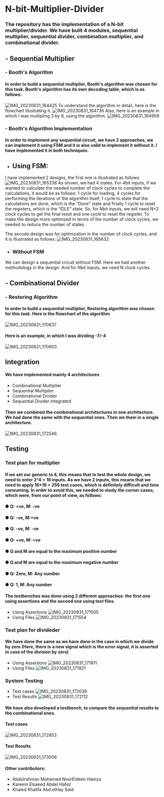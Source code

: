 # N-bit-Multiplier-Divider
### The repository has the implementation of a N-bit multiplier/divider. We have built 4 modules, sequential multiplier, sequential divider, combination multiplier, and combinational divider.

## - Sequential Multiplier
### - Booth's Algorithm
#### In order to build a sequential multiplier, Booth's algorithm was chosen for this task. Booth's algorithm has its own decoding table, which is as follows:
![IMG_20230831_164425](https://github.com/NouraMedhat28/N-bit-Multiplier-Divider/assets/96621514/9ed15314-54f2-459d-b6fa-73aff0b13ca1)
To understand the algorithm in detail, here is the flowchart illustrating it.
![IMG_20230831_164736](https://github.com/NouraMedhat28/N-bit-Multiplier-Divider/assets/96621514/2a928326-ae8a-4c07-a594-da624ac0b0b6)
Also, here is an example in which I was multipling 3 by 6, using the algorithm.
![IMG_20230831_164959](https://github.com/NouraMedhat28/N-bit-Multiplier-Divider/assets/96621514/0d09b5d2-e6ad-44e8-8e86-f0eba5b0eebc)
### - Booth's Algorithm Implementation
#### In order to implement any sequential circuit, we have 2 approaches, we can implement it using FSM and it is also valid to implement it without it. I have implemented it in both techniques.
- ## Using FSM:
I have implemented 2 designs, the first one is illustrated as follows
![IMG_20230831_165336](https://github.com/NouraMedhat28/N-bit-Multiplier-Divider/assets/96621514/f7121d62-9e0a-4db9-8345-2390a091e274)
As  shown,  we  had  4 states.  For  4bit inputs,  if  we  wanted  to  calculate  the  needed number of clock  cycles  to  complete  the calculations,  it  would  be as follows: 1  cycle  for  loading,  4  cycles  for  performing  the  iterations  of  the  algorithm  itself,  1 cycle  to  state  that  the  calculations  are  done,  which  is  the  “Done”  state  and  finally 1  cycle  to  reset  the  registers,  which  is  the  “IDLE”  state. So,  for  Nbit  inputs,  we will  need  N+2  clock  cycles  to  get  the  final  reset  and  one  cycle  to  reset  the  register. To  make  the  design  more  optimized  in  terms  of  the  number  of clock  cycles,  we needed  to  reduce the number of states.

The secode design was for optimization in the number of clock cycles, and it is illustrated as follows: 
![IMG_20230831_165632](https://github.com/NouraMedhat28/N-bit-Multiplier-Divider/assets/96621514/d3912ef7-48e7-4841-bd8e-1365d41022a9)
- ### Without FSM
We  can  design  a  sequential  circuit  without  FSM.  Here  we  had  another methodology  in  the  design.  And  for  Nbit  inputs,  we  need  N  clock  cycles.

## - Combinational Divider
### - Restoring Algorithm
#### In order to build a sequential multiplier, Restoring algorithm was chosen for this task. Here is the flowchart of the algorithm
![IMG_20230831_170837](https://github.com/NouraMedhat28/N-bit-Multiplier-Divider/assets/96621514/caf93241-0544-4407-a95a-9452e4b54b41)
#### Here is an example, in which I was dividing -7/-4 
![IMG_20230831_170903](https://github.com/NouraMedhat28/N-bit-Multiplier-Divider/assets/96621514/77a86f6b-e0b1-40ad-ab38-87dc0727723b)

## Integration
#### We have implemented  mainly  4 architectures
- Combinational  Multiplier
- Sequential Multiplier
-  Combinational  Divider
-  Sequential  Divider integrated
#### Then  we combined  the combinational  architectures  in  one architecture.  We had  done  the same with  the sequential  ones. Then  we them in  a  single architecture.
![IMG_20230831_172546](https://github.com/NouraMedhat28/N-bit-Multiplier-Divider/assets/96621514/3b72ecbb-bdcb-4d52-8186-3509d26c5c80)


## Testing 
### Test plan for multiplier 
#### If we set our generic to 4, this means that to test the whole design, we need to enter 2^4 = 16 inputs. As we have 2 inputs, this means that we need to apply 16*16 = 256 test cases, which is definitely difficult and time consuming. In order to avoid this, we needed to study the corner cases, which were, from our point of view, as follows: 
#### ● Q: +ve, M: -ve 
#### ● Q: -ve, M:+ve 
#### ● Q: -ve, M: -ve 
#### ● Q: +ve, M: +ve
#### ● Q and M are equal to the maximum positive number
#### ● Q and M are equal to the maximum negative number
#### ● Q: Zero, M: Any number
#### ● Q: 1, M: Any number 
#### The testbenches was done using 2 different approaches: the first one using assertions and the second one using text files.
- Using Assertions
![IMG_20230831_171505](https://github.com/NouraMedhat28/N-bit-Multiplier-Divider/assets/96621514/b330b893-7e0b-485c-bf56-180f59c11e1b)
- Using Files
![IMG_20230831_171554](https://github.com/NouraMedhat28/N-bit-Multiplier-Divider/assets/96621514/cc5d9114-e870-4473-8102-e29a28f16ee2)

### Test plan for divideder
#### We  have  done  the  same  as  we  have  done  in  the case  in  which  we divide by  zero (Here, there is a new signal which is the error signal, it is asserted in case of the division by zero)
- Using Assertions
![IMG_20230831_171811](https://github.com/NouraMedhat28/N-bit-Multiplier-Divider/assets/96621514/bf552696-8788-41fd-a859-3dbf9b54c977)
- Using Files
![IMG_20230831_171921](https://github.com/NouraMedhat28/N-bit-Multiplier-Divider/assets/96621514/29cc2819-ba91-44f7-bfee-8eb7fc6981d6)

### System Testing 
- Test cases ![IMG_20230831_172039](https://github.com/NouraMedhat28/N-bit-Multiplier-Divider/assets/96621514/657d4659-eebb-41c2-adf3-22673140128c)
- Test Results
![IMG_20230831_172112](https://github.com/NouraMedhat28/N-bit-Multiplier-Divider/assets/96621514/114c44d8-1ee2-4f77-9ee0-fffbf5f20f5a)
#### We have also developed a testbench, to compare the sequential results to the combinational ones.
#### Test cases
![IMG_20230831_172853](https://github.com/NouraMedhat28/N-bit-Multiplier-Divider/assets/96621514/1dd41b41-f4ae-473a-88a1-2f2f9697d21e)
#### Test Results
![IMG_20230831_173006](https://github.com/NouraMedhat28/N-bit-Multiplier-Divider/assets/96621514/0420cd79-ab25-4afc-a076-115915dcaa03)

#### Other contributors: 
- Abdulrahman Mohamed NourEldeen  Hamza
- Kareem  Elsaeed  Abdel Hafez
- Khaled  Khalifa  Abd  elHay  Said





















